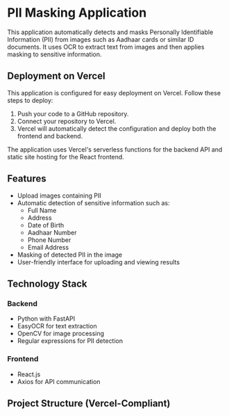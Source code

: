 # PII Masking Application

This application automatically detects and masks Personally Identifiable Information (PII) from images such as Aadhaar cards or similar ID documents. It uses OCR to extract text from images and then applies masking to sensitive information.

## Deployment on Vercel

This application is configured for easy deployment on Vercel. Follow these steps to deploy:

1.  Push your code to a GitHub repository.
2.  Connect your repository to Vercel.
3.  Vercel will automatically detect the configuration and deploy both the frontend and backend.

The application uses Vercel's serverless functions for the backend API and static site hosting for the React frontend.

## Features

-   Upload images containing PII
-   Automatic detection of sensitive information such as:
    -   Full Name
    -   Address
    -   Date of Birth
    -   Aadhaar Number
    -   Phone Number
    -   Email Address
-   Masking of detected PII in the image
-   User-friendly interface for uploading and viewing results

## Technology Stack

### Backend

-   Python with FastAPI
-   EasyOCR for text extraction
-   OpenCV for image processing
-   Regular expressions for PII detection

### Frontend

-   React.js
-   Axios for API communication

## Project Structure (Vercel-Compliant)
